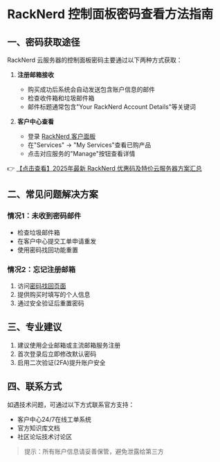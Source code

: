 # RackNerd 控制面板密码查看方法指南

## 一、密码获取途径
RackNerd 云服务器的控制面板密码主要通过以下两种方式获取：

1. **注册邮箱接收**
   - 购买成功后系统会自动发送包含账户信息的邮件
   - 检查收件箱和垃圾邮件箱
   - 邮件标题通常包含"Your RackNerd Account Details"等关键词

2. **客户中心查看**
   - 登录 [RackNerd 客户面板](https://bit.ly/Rack_Nerd)
   - 在"Services" → "My Services"查看已购产品
   - 点击对应服务的"Manage"按钮查看详情

👉 [【点击查看】2025年最新 RackNerd 优惠码及特价云服务器方案汇总](https://bit.ly/Rack_Nerd)

## 二、常见问题解决方案

### 情况1：未收到密码邮件
- 检查垃圾邮件箱
- 在客户中心提交工单申请重发
- 使用密码找回功能重置

### 情况2：忘记注册邮箱
1. 访问[密码找回页面](https://bit.ly/Rack_Nerd)
2. 提供购买时填写的个人信息
3. 通过安全验证后重置密码

## 三、专业建议
1. 建议使用企业邮箱或主流邮箱服务注册
2. 首次登录后立即修改默认密码
3. 启用二次验证(2FA)提升账户安全

## 四、联系方式
如遇技术问题，可通过以下方式联系官方支持：
- 客户中心24/7在线工单系统
- 官方知识库文档
- 社区论坛技术讨论区

> 提示：所有账户信息请妥善保管，避免泄露给第三方